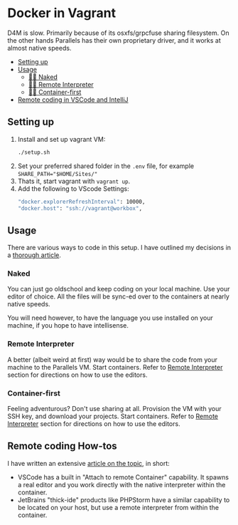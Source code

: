 # Docker in Vagrant

D4M is slow. Primarily because of its osxfs/grpcfuse sharing filesystem. On the other hands Parallels has their own proprietary driver, and it works at almost native speeds.

- [Setting up](#setting-up)
- [Usage](#usage)
    - [👨‍🔧 Naked](#naked)
    - [👨‍⚕️ Remote Interpreter](#remote-interpreter)
    - [👨‍🚀 Container-first](#container-first)
- [Remote coding in VSCode and IntelliJ](#remote-coding)

## Setting up

1. Install and set up vagrant VM:
    ```bash
    ./setup.sh
    ```
2. Set your preferred shared folder in the `.env` file, for example `SHARE_PATH="$HOME/Sites/"`
3. Thats it, start vagrant with `vagrant up`.
4. Add the following to VScode Settings:
    ```bash
    "docker.explorerRefreshInterval": 10000,
    "docker.host": "ssh://vagrant@workbox",
    ```

## Usage

There are various ways to code in this setup. I have outlined my decisions in a [thorough article](https://medium.com/homullus/docker-for-mac-performance-diy-d4m-e4232ca8b671).

### Naked
You can just go oldschool and keep coding on your local machine. Use your editor of choice. All the files will be sync-ed over to the containers at nearly native speeds.

You will need however, to have the language you use installed on your machine, if you hope to have intellisense.

### Remote Interpreter
A better (albeit weird at first) way would be to share the code from your machine to the Parallels VM. Start containers. Refer to [Remote Interpreter](#remote-coding) section for directions on how to use the editors.

### Container-first
Feeling adventurous? Don't use sharing at all. Provision the VM with your SSH key, and download your projects. Start containers. Refer to [Remote Interpreter](#remote-coding) section for directions on how to use the editors.

## Remote coding How-tos
I have written an extensive [article on the topic](https://medium.com/homullus/remote-development-or-how-i-learned-to-stop-worrying-and-love-the-mainframe-90165147a57d), in short:
- VSCode has a built in "Attach to remote Container" capability. It spawns a real editor and you work directly with the native interpreter within the container.
- JetBrains "thick-ide" products like PHPStorm have a similar capability to be located on your host, but use a remote interpreter from within the container.

